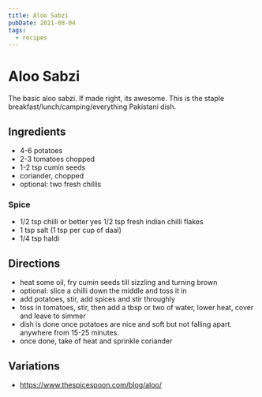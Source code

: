 ```yaml
---
title: Aloo Sabzi
pubDate: 2021-08-04
tags:
  - recipes
---
```


# Aloo Sabzi

The basic aloo sabzi. If made right, its awesome. This is the staple breakfast/lunch/camping/everything Pakistani dish.

## Ingredients

- 4-6 potatoes
- 2-3 tomatoes chopped
- 1-2 tsp cumin seeds
- coriander, chopped
- optional: two fresh chillis

### Spice

- 1/2 tsp chilli or better yes 1/2 tsp fresh indian chilli flakes
- 1 tsp salt (1 tsp per cup of daal)
- 1/4 tsp haldi

## Directions

- heat some oil, fry cumin seeds till sizzling and turning brown
- optional: slice a chilli down the middle and toss it in
- add potatoes, stir, add spices and stir throughly
- toss in tomatoes, stir, then add a tbsp or two of water, lower heat, cover and leave to simmer
- dish is done once potatoes are nice and soft but not falling apart. anywhere from 15-25 minutes.
- once done, take of heat and sprinkle coriander

## Variations

- https://www.thespicespoon.com/blog/aloo/

